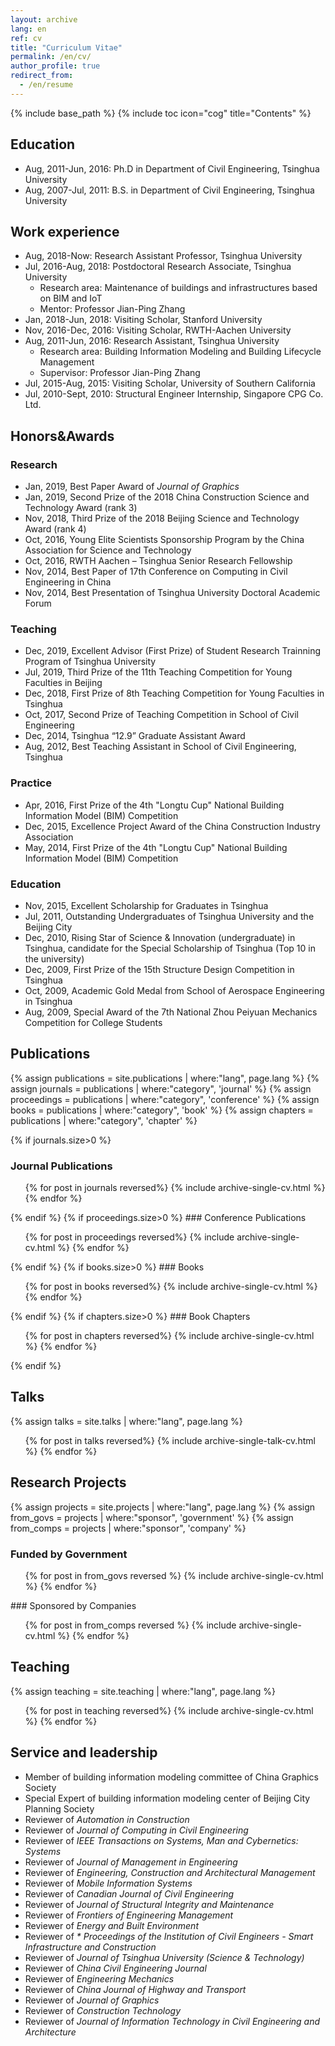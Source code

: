 ```yaml
---
layout: archive
lang: en
ref: cv
title: "Curriculum Vitae"
permalink: /en/cv/
author_profile: true
redirect_from:
  - /en/resume
---
```


{% include base_path %}
{% include toc icon="cog" title="Contents" %}

## Education
* Aug, 2011-Jun, 2016: Ph.D in Department of Civil Engineering, Tsinghua University
* Aug, 2007-Jul, 2011: B.S. in Department of Civil Engineering, Tsinghua University

## Work experience
* Aug, 2018-Now: Research Assistant Professor, Tsinghua University
* Jul, 2016-Aug, 2018: Postdoctoral Research Associate, Tsinghua University
  * Research area: Maintenance of buildings and infrastructures based on BIM and IoT
  * Mentor: Professor Jian-Ping Zhang
* Jan, 2018-Jun, 2018: Visiting Scholar, Stanford University
* Nov, 2016-Dec, 2016: Visiting Scholar, RWTH-Aachen University
* Aug, 2011-Jun, 2016: Research Assistant, Tsinghua University
  * Research area: Building Information Modeling and Building Lifecycle Management
  * Supervisor: Professor Jian-Ping Zhang
* Jul, 2015-Aug, 2015: Visiting Scholar, University of Southern  California
* Jul, 2010-Sept, 2010: Structural Engineer Internship, Singapore CPG Co. Ltd.

## Honors&Awards
### Research
* Jan, 2019, Best Paper Award of _Journal of Graphics_
* Jan, 2019, Second Prize of the 2018 China Construction Science and Technology Award (rank 3)
* Nov, 2018, Third Prize of the 2018 Beijing Science and Technology Award (rank 4)
* Oct, 2016, Young Elite Scientists Sponsorship Program by the China Association for Science and Technology
* Oct, 2016, RWTH Aachen – Tsinghua Senior Research Fellowship
* Nov, 2014, Best Paper of 17th Conference on Computing in Civil Engineering in China
* Nov, 2014, Best Presentation of Tsinghua University Doctoral Academic Forum

### Teaching
* Dec, 2019, Excellent Advisor (First Prize) of Student Research Trainning Program of Tsinghua University
* Jul, 2019, Third Prize of the 11th Teaching Competition for Young Faculties in Beijing
* Dec, 2018, First Prize of 8th Teaching Competition for Young Faculties in Tsinghua
* Oct, 2017, Second Prize of Teaching Competition in School of Civil Engineering
* Dec, 2014, Tsinghua “12.9” Graduate Assistant Award
* Aug, 2012, Best Teaching Assistant in School of Civil Engineering, Tsinghua

### Practice
* Apr, 2016, First Prize of the 4th "Longtu Cup" National Building Information Model (BIM) Competition
* Dec, 2015, Excellence Project Award of the China Construction Industry Association
* May, 2014, First Prize of the 4th "Longtu Cup" National Building Information Model (BIM) Competition

### Education
* Nov, 2015, Excellent Scholarship for Graduates in Tsinghua
* Jul, 2011, Outstanding Undergraduates of Tsinghua University and the Beijing City
* Dec, 2010, Rising Star of Science & Innovation (undergraduate) in Tsinghua, candidate for the Special Scholarship of Tsinghua (Top 10 in the university)
* Dec, 2009, First Prize of the 15th Structure Design Competition in Tsinghua
* Oct, 2009, Academic Gold Medal from School of Aerospace Engineering in Tsinghua
* Aug, 2009, Special Award of the 7th National Zhou Peiyuan Mechanics Competition for College Students

## Publications
{% assign publications = site.publications | where:"lang", page.lang %}
{% assign journals = publications | where:"category", 'journal' %}
{% assign proceedings = publications | where:"category", 'conference' %}
{% assign books = publications | where:"category", 'book' %}
{% assign chapters = publications | where:"category", 'chapter' %}
  
{% if journals.size>0 %}
### Journal Publications
  <ul>{% for post in journals reversed%}
    {% include archive-single-cv.html %}
  {% endfor %}</ul>
{% endif %}
{% if proceedings.size>0 %}
### Conference Publications
  <ul>{% for post in proceedings reversed%}
    {% include archive-single-cv.html %}
  {% endfor %}</ul>
{% endif %}
{% if books.size>0 %}
### Books
  <ul>{% for post in books reversed%}
    {% include archive-single-cv.html %}
  {% endfor %}</ul>
{% endif %}
{% if chapters.size>0 %}
### Book Chapters
  <ul>{% for post in chapters reversed%}
    {% include archive-single-cv.html %}
  {% endfor %}</ul>
{% endif %}
  
## Talks
{% assign talks = site.talks | where:"lang", page.lang %}
<ul>{% for post in talks reversed%}
  {% include archive-single-talk-cv.html %}
{% endfor %}</ul>

## Research Projects
{% assign projects = site.projects | where:"lang", page.lang %}
{% assign from_govs = projects | where:"sponsor", 'government' %}
{% assign from_comps = projects | where:"sponsor", 'company' %}
### Funded by Government
<ul>{% for post in from_govs reversed %}
  {% include archive-single-cv.html %}
{% endfor %}</ul>
### Sponsored by Companies
<ul>{% for post in from_comps reversed %}
  {% include archive-single-cv.html %}
{% endfor %}</ul>
  
## Teaching
{% assign teaching = site.teaching | where:"lang", page.lang %}
<ul>{% for post in teaching reversed%}
  {% include archive-single-cv.html %}
{% endfor %}</ul>
   
## Service and leadership
* Member of building information modeling committee of China Graphics Society
* Special Expert of building information modeling center of Beijing City Planning Society
* Reviewer of _Automation in Construction_
* Reviewer of _Journal of Computing in Civil Engineering_
* Reviewer of _IEEE Transactions on Systems, Man and Cybernetics: Systems_
* Reviewer of _Journal of Management in Engineering_
* Reviewer of _Engineering, Construction and Architectural Management_
* Reviewer of _Mobile Information Systems_
* Reviewer of _Canadian Journal of Civil Engineering_
* Reviewer of _Journal of Structural Integrity and Maintenance_
* Reviewer of _Frontiers of Engineering Management_
* Reviewer of _Energy and Built Environment_
* Reviewer of _* Proceedings of the Institution of Civil Engineers - Smart Infrastructure and Construction_
* Reviewer of _Journal of Tsinghua University (Science & Technology)_
* Reviewer of _China Civil Engineering Journal_
* Reviewer of _Engineering Mechanics_
* Reviewer of _China Journal of Highway and Transport_
* Reviewer of _Journal of Graphics_
* Reviewer of _Construction Technology_
* Reviewer of _Journal of Information Technology in Civil Engineering and Architecture_
